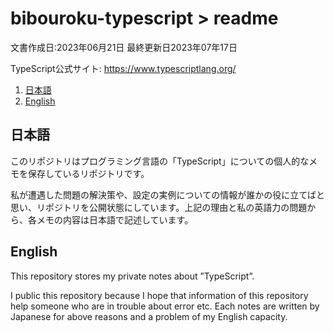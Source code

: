 # bibouroku-typescript > readme

文書作成日:2023年06月21日 最終更新日2023年07年17日

TypeScript公式サイト: https://www.typescriptlang.org/

1. [日本語](#日本語)
1. [English](#english)

## 日本語
このリポジトリはプログラミング言語の「TypeScript」についての個人的なメモを保存しているリポジトリです。

私が遭遇した問題の解決策や、設定の実例についての情報が誰かの役に立てばと思い、リポジトリを公開状態にしています。上記の理由と私の英語力の問題から、各メモの内容は日本語で記述しています。

## English
This repository stores my private notes about ”TypeScript”.

I public this repository because I hope that information of this repository help someone who are in trouble about error etc. Each notes are written by Japanese for above reasons and a problem of my English capacity.
